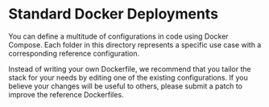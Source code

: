 # Standard Docker Deployments

You can define a multitude of configurations in code using Docker Compose. Each folder in this directory represents a specific use case with a corresponding reference configuration.

Instead of writing your own Dockerfile, we recommend that you tailor the stack for your needs by editing one of the existing configurations. If you believe your changes will be useful to others, please submit a patch to improve the reference Dockerfiles.